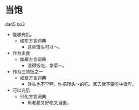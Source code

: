 





# 当饱
dan5 bo3
+ 能够充饥。
  * 如东方言词典
    - 这些馒头可以～。
+ 作为主食
  * 如皋方言词典
    - 没得饭吃，拿菜～。
+ 作为三顿饭之一
  * 如皋方言词典
    - 外头也不早啊，你把馒头～的吃，家去就不要吃中饭吖。
+ 可以充肌
  * 兴化方言词典
    - 角老菱又好吃又当饱。

